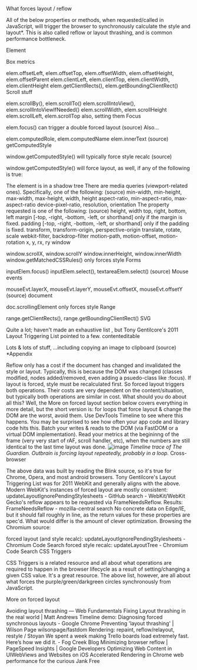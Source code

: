 What forces layout / reflow

All of the below properties or methods, when requested/called in JavaScript, will trigger the browser to synchronously calculate the style and layout*. This is also called reflow or layout thrashing, and is common performance bottleneck.

Element

Box metrics

elem.offsetLeft, elem.offsetTop, elem.offsetWidth, elem.offsetHeight, elem.offsetParent
elem.clientLeft, elem.clientTop, elem.clientWidth, elem.clientHeight
elem.getClientRects(), elem.getBoundingClientRect()
Scroll stuff

elem.scrollBy(), elem.scrollTo()
elem.scrollIntoView(), elem.scrollIntoViewIfNeeded()
elem.scrollWidth, elem.scrollHeight
elem.scrollLeft, elem.scrollTop also, setting them
Focus

elem.focus() can trigger a double forced layout (source)
Also…

elem.computedRole, elem.computedName
elem.innerText (source)
getComputedStyle

window.getComputedStyle() will typically force style recalc (source)

window.getComputedStyle() will force layout, as well, if any of the following is true:

The element is in a shadow tree
There are media queries (viewport-related ones). Specifically, one of the following: (source)
min-width, min-height, max-width, max-height, width, height
aspect-ratio, min-aspect-ratio, max-aspect-ratio
device-pixel-ratio, resolution, orientation
The property requested is one of the following: (source)
height, width
top, right, bottom, left
margin [-top, -right, -bottom, -left, or shorthand] only if the margin is fixed.
padding [-top, -right, -bottom, -left, or shorthand] only if the padding is fixed.
transform, transform-origin, perspective-origin
translate, rotate, scale
webkit-filter, backdrop-filter
motion-path, motion-offset, motion-rotation
x, y, rx, ry
window

window.scrollX, window.scrollY
window.innerHeight, window.innerWidth
window.getMatchedCSSRules() only forces style
Forms

inputElem.focus()
inputElem.select(), textareaElem.select() (source)
Mouse events

mouseEvt.layerX, mouseEvt.layerY, mouseEvt.offsetX, mouseEvt.offsetY (source)
document

doc.scrollingElement only forces style
Range

range.getClientRects(), range.getBoundingClientRect()
SVG

Quite a lot; haven't made an exhaustive list , but Tony Gentilcore's 2011 Layout Triggering List pointed to a few.
contenteditable

Lots & lots of stuff, …including copying an image to clipboard (source)
*Appendix

Reflow only has a cost if the document has changed and invalidated the style or layout. Typically, this is because the DOM was changed (classes modified, nodes added/removed, even adding a psuedo-class like :focus).
If layout is forced, style must be recalculated first. So forced layout triggers both operations. Their costs are very dependent on the content/situation, but typically both operations are similar in cost.
What should you do about all this? Well, the More on forced layout section below covers everything in more detail, but the short version is:
for loops that force layout & change the DOM are the worst, avoid them.
Use DevTools Timeline to see where this happens. You may be surprised to see how often your app code and library code hits this.
Batch your writes & reads to the DOM (via FastDOM or a virtual DOM implementation). Read your metrics at the begininng of the frame (very very start of rAF, scroll handler, etc), when the numbers are still identical to the last time layout was done.
![image](https://cloud.githubusercontent.com/assets/39191/10144107/9fae0b48-65d0-11e5-8e87-c9a8e999b064.png) _Timeline trace of The Guardian. Outbrain is forcing layout repeatedly, probably in a loop._
Cross-browser

The above data was built by reading the Blink source, so it's true for Chrome, Opera, and most android browsers.
Tony Gentilcore's Layout Triggering List was for 2011 WebKit and generally aligns with the above.
Modern WebKit's instances of forced layout are mostly consistent: updateLayoutIgnorePendingStylesheets - GitHub search - WebKit/WebKit
Gecko's reflow appears to be requested via FrameNeedsReflow. Results: FrameNeedsReflow - mozilla-central search
No concrete data on Edge/IE, but it should fall roughly in line, as the return values for these properties are spec'd. What would differ is the amount of clever optimization.
Browsing the Chromium source:

forced layout (and style recalc): updateLayoutIgnorePendingStylesheets - Chromium Code Search
forced style recalc: updateLayoutTree - Chromium Code Search
CSS Triggers

CSS Triggers is a related resource and all about what operations are required to happen in the browser lifecycle as a result of setting/changing a given CSS value. It's a great resource. The above list, however, are all about what forces the purple/green/darkgreen circles synchronously from JavaScript.

More on forced layout

Avoiding layout thrashing — Web Fundamentals
Fixing Layout thrashing in the real world | Matt Andrews
Timeline demo: Diagnosing forced synchronous layouts - Google Chrome
Preventing 'layout thrashing' | Wilson Page
wilsonpage/fastdom
Rendering: repaint, reflow/relayout, restyle / Stoyan
We spent a week making Trello boards load extremely fast. Here’s how we did it. - Fog Creek Blog
Minimizing browser reflow  |  PageSpeed Insights  |  Google Developers
Optimizing Web Content in UIWebViews and Websites on iOS
Accelerated Rendering in Chrome
web performance for the curious
Jank Free
